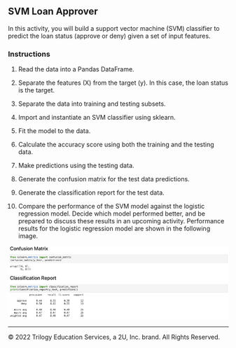## SVM Loan Approver

In this activity, you will build a support vector machine (SVM) classifier to predict the loan status (approve or deny) given a set of input features.

### Instructions

1. Read the data into a Pandas DataFrame.

2. Separate the features (X) from the target (y). In this case, the loan status is the target.

3. Separate the data into training and testing subsets.

4. Import and instantiate an SVM classifier using sklearn.

5. Fit the model to the data.

6. Calculate the accuracy score using both the training and the testing data.

7. Make predictions using the testing data.

8. Generate the confusion matrix for the test data predictions.

9. Generate the classification report for the test data.

10. Compare the performance of the SVM model against the logistic regression model. Decide which model performed better, and be prepared to discuss these results in an upcoming activity. Performance results for the logistic regression model are shown in the following image.

  ![orig_loan_approv_metrics.png](Images/orig_loan_approv_metrics.png)

---

© 2022 Trilogy Education Services, a 2U, Inc. brand. All Rights Reserved.